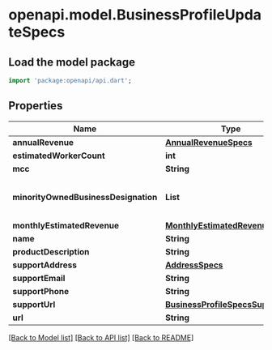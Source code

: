 # openapi.model.BusinessProfileUpdateSpecs

## Load the model package
```dart
import 'package:openapi/api.dart';
```

## Properties
Name | Type | Description | Notes
------------ | ------------- | ------------- | -------------
**annualRevenue** | [**AnnualRevenueSpecs**](AnnualRevenueSpecs.md) |  | [optional] 
**estimatedWorkerCount** | **int** |  | [optional] 
**mcc** | **String** |  | [optional] 
**minorityOwnedBusinessDesignation** | **List<String>** |  | [optional] [default to const []]
**monthlyEstimatedRevenue** | [**MonthlyEstimatedRevenueSpecs**](MonthlyEstimatedRevenueSpecs.md) |  | [optional] 
**name** | **String** |  | [optional] 
**productDescription** | **String** |  | [optional] 
**supportAddress** | [**AddressSpecs**](AddressSpecs.md) |  | [optional] 
**supportEmail** | **String** |  | [optional] 
**supportPhone** | **String** |  | [optional] 
**supportUrl** | [**BusinessProfileSpecsSupportUrl**](BusinessProfileSpecsSupportUrl.md) |  | [optional] 
**url** | **String** |  | [optional] 

[[Back to Model list]](../README.md#documentation-for-models) [[Back to API list]](../README.md#documentation-for-api-endpoints) [[Back to README]](../README.md)



